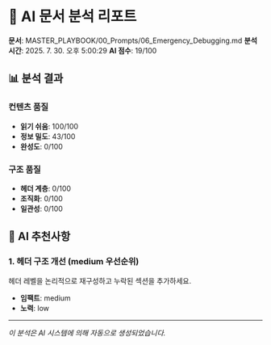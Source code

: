 # 🤖 AI 문서 분석 리포트

**문서**: MASTER_PLAYBOOK/00_Prompts/06_Emergency_Debugging.md
**분석 시간**: 2025. 7. 30. 오후 5:00:29
**AI 점수**: 19/100

## 📊 분석 결과

### 컨텐츠 품질
- **읽기 쉬움**: 100/100
- **정보 밀도**: 43/100
- **완성도**: 0/100

### 구조 품질
- **헤더 계층**: 0/100
- **조직화**: 0/100
- **일관성**: 0/100

## 🎯 AI 추천사항

### 1. 헤더 구조 개선 (medium 우선순위)
헤더 레벨을 논리적으로 재구성하고 누락된 섹션을 추가하세요.
- **임팩트**: medium
- **노력**: low


---
*이 분석은 AI 시스템에 의해 자동으로 생성되었습니다.*

